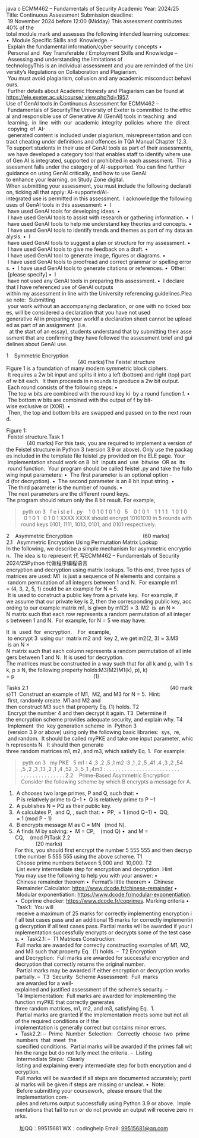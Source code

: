 java c
ECMM462 – Fundamentals of Security
Academic Year: 2024/25
Title: Continuous Assessment
Submission deadline:  19 November 2024 before 12:00 (Midday)
This assessment contributes 40% of the total module mark and assesses the following intended learning outcomes:
•  Module Specific Skills and  Knowledge.
–  Explain the fundamental information/cyber security concepts
•  Personal and  Key Transferable / Employment Skills and Knowledge
–  Assessing and understanding the limitations of technologyThis is an individual assessment and you are reminded of the University’s Regulations on Collaboration and Plagiarism.  You must avoid plagiarism, collusion and any academic misconduct behaviours.  Further details about Academic Honesty and Plagiarism can be found at https://ele.exeter.ac.uk/course/ view.php?id=1957.
Use of GenAI tools in Continuous Assessment for ECMM462 – Fundamentals of SecurityThe University of Exeter is committed to the ethical and responsible use of Generative AI (GenAI) tools in teaching  and  learning,  in  line  with  our  academic  integrity  policies  where  the  direct  copying  of  AI- generated content is included under plagiarism, misrepresentation and contract cheating under definitions and offences in TQA Manual Chapter 12.3.  To support students in their use of GenAI tools as part of their assessments, we have developed a category tool that enables staff to identify where use of Gen AI is integrated, supported or prohibited in each assessment.  This assessment falls under the category of AI-supported.
You can find further guidance on using GenAI critically, and how to use GenAI to enhance your learning, on Study Zone digital.
When submitting your assessment, you must include the following declaration, ticking all that apply:
AI-supported/AI-integrated use is permitted in this assessment.  I acknowledge the following uses of GenAI tools in this assessment:
•  I  have used GenAI tools for developing ideas.
•  I have used GenAI tools to assist with research or gathering information.
•  I  have used GenAI tools to help me understand key theories and concepts.
•  I have used GenAI tools to identify trends and themes as part of my data analysis.
•  I  have used GenAI tools to suggest a plan or structure for my assessment.
•  I have used GenAI tools to give me feedback on a draft.
•  I have used GenAI tool to generate image, figures or diagrams.
•  I have used GenAI tools to proofread and correct grammar or spelling errors.
•  I have used GenAI tools to generate citations or references.
•  Other:  [please specify]
•  I  have not used any GenAI tools in preparing this assessment.
•  I declare that I have referenced use of GenAI outputs within my assessment in line with the University referencing guidelines.Please note:  Submitting  your work without an accompanying declaration, or one with no ticked boxes, will be considered a declaration that you have not used generative AI in preparing your workIf a declaration sheet cannot be uploaded as part of an assignment  (i.e.   at the start of an essay), students understand that by submitting their assessment that are confirming they have followed the assessment brief and guidelines about GenAI use.

1    Symmetric Encryption                                                  (40 marks)The Feistel structure Figure 1 is a foundation of many modern symmetric block ciphers.  It requires a 2w bit input and splits it into a left (bottom) and right (top) part of w bit each.  It then proceeds in n rounds to produce a 2w bit output.  Each round consists of the following steps:
•  The top w bits are combined with the round key ki  by a round function f.
•  The bottom w bits are combined with the output of f by bit-wise exclusive or (XOR).
•  Then, the top and bottom bits are swapped and passed on to the next round.

Figure 1:  Feistel structure.Task 1                                                                                                      (40 marks)
For this task, you are required to implement a version of the Feistel structure in Python 3 (version 3.9 or above). Only use the packages included in the template file feistel .py provided on the ELE page.
Your  implementation should work on 8  bit  inputs and  use  bitwise  OR as  its  round function.  Your program should be called feistel .py and take the following input parameters:
•  The first parameter is an optional option -d (for decryption).
•  The second parameter is an 8 bit input string.
•  The third parameter is the number of rounds.
•  The next parameters are the different round keys.
The program should return only the 8 bit result. For example,
> pyth on 3   f e i st e l . py    1 0 1 0 1 0 1 0   5    0 1 0 1    1 1 1 1   1 0 1 0   0 1 0 1   0 1 0 1 XXXX XXXX
should encrypt 10101010 in 5 rounds with round keys 0101, 1111, 1010, 0101, and 0101 respectively.



2    Asymmetric Encryption                                                (60 marks)
2.1   Asymmetric Encryption Using Permutation Matrix Lookup
In the following, we describe a simple mechanism for asymmetric encryption.  The idea is to represent 代 写ECMM462 – Fundamentals of Security 2024/25Python
代做程序编程语言encryption and decryption using matrix lookups. To this end, three types of matrices are used:
M1  is just a sequence of N elements and contains a  random permutation of all integers between 1 and N.  For example m1 = (4, 3, 2, 5, 1) could be an example for N = 5.  It is used to construct a public key from a private key.  For example, if we assume that our private key is 2, then the corresponding public key, according to our example matrix m1, is given by m1(2) = 3.
M2  is  an N × N matrix such that each row represents a random permutation of all integers between 1 and N.  For example, for N = 5 we may have:

It  is  used  for  encryption.    For  example,  to encrypt 3  using our  matrix m2 and  key 2, we get m2(2, 3) = 3.M3  is an N × N matrix such that each column represents a random permutation of all integers between 1 and N.  It is used for decryption.
The matrices must be constructed in a way such that for all k and p, with 1 ≤ k, p ≤ N, the following property holds:M3(M2(M1(k), p), k) = p                                                      (1)



Tasks 2.1                                                                                                 (40 marks)T1  Construct an example of M1,  M2, and M3 for N = 5.  Hint:  first, randomly create  M1 and M2 and
then construct M3 such that property Eq. (1) holds. T2  Encrypt the number 4 and then decrypt it again.
T3  Determine if the encryption scheme provides adequate security, and explain why.
T4  Implement  the  key generation scheme  in  Python 3  (version 3.9 or above) using only the following basic libraries:  sys,  re,  and random.  It should be called myPKE and take one input parameter, which represents N.  It should then generate three random matrices m1, m2, and m3, which satisfy Eq. 1.  For example:


> pyth on 3   my PKE   5
m1 :
4 ,3 ,2 ,5 ,1
m2 :3 ,1 ,2 ,5 ,41 ,4 ,3 ,2 ,54 ,5 ,2 ,3 ,13 ,2 ,1 ,4 ,52 ,3 ,5 ,1 ,4m3 :
. . . . . . . .
. . . . . . . .
. . . . . . . .
. . . . . . . .
. . . . . . . .
2.2    Prime-Based Asymmetric Encryption
Consider the following scheme by which B encrypts a message for A.
1.  A chooses two large primes, P and Q, such that:
•  P is relatively prime to Q−1
•  Q is relatively prime to P −1
2.  A publishes N = PQ as their public key.
3.  A calculates P,  and Q, , such that:
•  PP,  = 1 (mod Q−1)
•  QQ,  = 1 (mod P - 1)
4.  B encrypts message M as C = MN   (mod N).
5.  A finds M by solving:
•  M = CP,    (mod Q)
•  and M = CQ,    (mod P)Task 2.2                                                                                                  (20 marks)
For this, you should first encrypt the number 5 555 555 and then decrypt the number 5 555 555 using the above scheme.
T1  Choose prime numbers between 5,000 and  10,000.
T2  List every intermediate step for encryption and decryption.
Hint
You may use the following to help you with your answer:
•  Chinese remainder theorem
•  Fermat’s little theorem
•  Chinese  Remainder Calculator: https://www.dcode.fr/chinese-remainder
•  Modular exponentiation: https://www.dcode.fr/modular-exponentiation.
•  Coprime checker: https://www.dcode.fr/coprimes.
Marking criteria
•  Task1:  You will  receive a maximum of 25 marks for correctly implementing encryption if all test cases pass and an additional 15 marks for correctly implementing decryption if all test cases pass. Partial marks will be awarded if your implementation successfully encrypts or decrypts some of the test cases.
•  Task2.1:
–  T1 Matrices Construction:  Full marks are awarded for correctly constructing examples of M1, M2, and M3 such that property Eq.  (1) holds.
–  T2 Encryption and Decryption:  Full marks are awarded for successful encryption and decryption that correctly returns the original number.  Partial marks may be awarded if either encryption or decryption works partially.
–  T3  Security  Scheme Assessment:  Full  marks  are awarded for a well-explained and justified assessment of the scheme’s security.
–  T4 Implementation:  Full marks are awarded for implementing the function myPKE that correctly generates three random matrices, m1, m2, and m3, satisfying Eq.  1.  Partial marks are granted if the implementation meets some but not all of the required conditions or if the implementation is generally correct but contains minor errors.
•  Task2.2:
–  Prime  Number  Selection:   Correctly  choose  two  prime  numbers  that  meet  the  specified conditions.  Partial marks will be awarded if the primes fall within the range but do not fully meet the criteria.
–  Listing  Intermediate Steps:  Clearly  listing and explaining every intermediate step for both encryption and decryption.  Full marks will be awarded if all steps are documented accurately; partial marks will be given if steps are missing or unclear.
•  Note:  Before submitting your coursework,  please ensure that the  implementation com- piles and returns output successfully using Python 3.9 or above.  Implementations that fail to run or do not provide an output will receive zero marks.

         
加QQ：99515681  WX：codinghelp  Email: 99515681@qq.com
